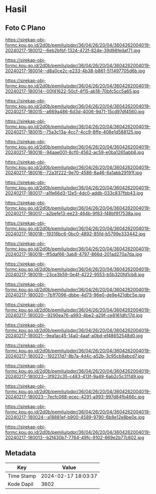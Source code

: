 # Hasil

## Foto C Plano

https://sirekap-obj-formc.kpu.go.id/2d0b/pemilu/pdpr/36/04/26/20/04/3604262004019-20240217-180012--6eb2bfbf-1324-472f-824e-39d98fedaf71.jpg

https://sirekap-obj-formc.kpu.go.id/2d0b/pemilu/pdpr/36/04/26/20/04/3604262004019-20240217-180014--d8a0ce2c-e233-4b38-b861-511497705d6b.jpg

https://sirekap-obj-formc.kpu.go.id/2d0b/pemilu/pdpr/36/04/26/20/04/3604262004019-20240217-180014--00f41622-50cf-4f15-ab18-70bfc5cc5a65.jpg

https://sirekap-obj-formc.kpu.go.id/2d0b/pemilu/pdpr/36/04/26/20/04/3604262004019-20240217-180015--a669a486-6d3d-4006-9d71-15cd97df4560.jpg

https://sirekap-obj-formc.kpu.go.id/2d0b/pemilu/pdpr/36/04/26/20/04/3604262004019-20240217-180015--75a3c13a-4cc7-4cc9-8ffe-408e1d588125.jpg

https://sirekap-obj-formc.kpu.go.id/2d0b/pemilu/pdpr/36/04/26/20/04/3604262004019-20240217-180016--94aae001-8cf0-4562-ac59-e0ba1265abb6.jpg

https://sirekap-obj-formc.kpu.go.id/2d0b/pemilu/pdpr/36/04/26/20/04/3604262004019-20240217-180016--72a3f222-9e70-4586-8a46-6a1abb29191f.jpg

https://sirekap-obj-formc.kpu.go.id/2d0b/pemilu/pdpr/36/04/26/20/04/3604262004019-20240217-180017--a1fe66d3-12e5-4dc0-addb-033c837fbb43.jpg

https://sirekap-obj-formc.kpu.go.id/2d0b/pemilu/pdpr/36/04/26/20/04/3604262004019-20240217-180017--a2befe13-ee23-464b-9f83-f48bf917538a.jpg

https://sirekap-obj-formc.kpu.go.id/2d0b/pemilu/pdpr/36/04/26/20/04/3604262004019-20240217-180018--19316bc6-0bc0-4892-85fd-b5799e333442.jpg

https://sirekap-obj-formc.kpu.go.id/2d0b/pemilu/pdpr/36/04/26/20/04/3604262004019-20240217-180019--ff5daf66-3ab8-4797-866d-201ad270a7da.jpg

https://sirekap-obj-formc.kpu.go.id/2d0b/pemilu/pdpr/36/04/26/20/04/3604262004019-20240217-180019--23ce3b59-0e4f-4222-9553-b5b320fd1cb8.jpg

https://sirekap-obj-formc.kpu.go.id/2d0b/pemilu/pdpr/36/04/26/20/04/3604262004019-20240217-180020--7b1f7096-dbbe-4d73-96e0-de9e421dbc5e.jpg

https://sirekap-obj-formc.kpu.go.id/2d0b/pemilu/pdpr/36/04/26/20/04/3604262004019-20240217-180020--9290ea76-a993-4be2-a29f-ce8161dfc17d.jpg

https://sirekap-obj-formc.kpu.go.id/2d0b/pemilu/pdpr/36/04/26/20/04/3604262004019-20240217-180021--9ea1ac45-14a0-4aaf-a0bd-ef48652548d0.jpg

https://sirekap-obj-formc.kpu.go.id/2d0b/pemilu/pdpr/36/04/26/20/04/3604262004019-20240217-180022--192217d7-8b7a-4d4c-a52b-3c95cb9abcd7.jpg

https://sirekap-obj-formc.kpu.go.id/2d0b/pemilu/pdpr/36/04/26/20/04/3604262004019-20240217-180023--3f922c35-c483-413f-9a49-6ab2c5c31149.jpg

https://sirekap-obj-formc.kpu.go.id/2d0b/pemilu/pdpr/36/04/26/20/04/3604262004019-20240217-180023--7ecfc068-ecec-4291-a993-997d84fb466c.jpg

https://sirekap-obj-formc.kpu.go.id/2d0b/pemilu/pdpr/36/04/26/20/04/3604262004019-20240217-180024--a18881ef-b900-4589-9790-6b8e12e8be0e.jpg

https://sirekap-obj-formc.kpu.go.id/2d0b/pemilu/pdpr/36/04/26/20/04/3604262004019-20240217-180013--b2f430b7-7764-49fc-9102-669e2b77c602.jpg


## Metadata

| Key        | Value               |
| ---------- | ------------------- |
| Time Stamp | 2024-02-17 18:03:37 |
| Kode Dapil | 3602                |



